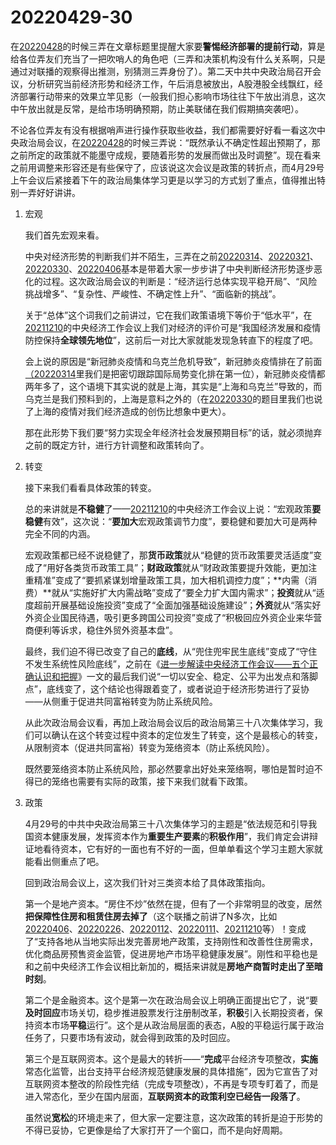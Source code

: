 # 20220429-30

在[20220428](http://mp.weixin.qq.com/s?__biz=MzU4MTg4MTA1Mg==&mid=2247503240&idx=1&sn=fadc0442775aceecb553257e2569978f&chksm=fd42503bca35d92d69563e7afff36aaeb67c714eab46baf3f980dfcae53219515874853b5b9e&scene=21#wechat_redirect)的时候三弄在文章标题里提醒大家要**警惕经济部署的提前行动**，算是给各位弄友们充当了一把吹哨人的角色吧（三弄和决策机构没有什么关系啊，只是通过对联播的观察得出推测，别猜测三弄身份了）。第二天中共中央政治局召开会议，分析研究当前经济形势和经济工作，午后消息被放出，A股港股全线飘红，经济部署行动带来的效果立竿见影（一般我们担心影响市场往往下午放出消息，这次中午放出就是反常，是给市场明确预期，防止美联储在我们假期搞突袭吧）。

不论各位弄友有没有根据哨声进行操作获取些收益，我们都需要好好看一看这次中央政治局会议，在[20220428](http://mp.weixin.qq.com/s?__biz=MzU4MTg4MTA1Mg==&mid=2247503240&idx=1&sn=fadc0442775aceecb553257e2569978f&chksm=fd42503bca35d92d69563e7afff36aaeb67c714eab46baf3f980dfcae53219515874853b5b9e&scene=21#wechat_redirect)的时候三弄说：“既然承认不确定性超出预期了，那之前所定的政策就不能墨守成规，要随着形势的发展而做出及时调整”。现在看来之前用调整来形容还是有些保守了，应该说这次会议是政策的转折点，而4月29号上午会议后紧接着下午的政治局集体学习更是以学习的方式划了重点，值得推出特别一弄好好讲讲。

1. 宏观

   我们首先宏观来看。

   中央对经济形势的判断我们并不陌生，三弄在之前[20220314](http://mp.weixin.qq.com/s?__biz=MzU4MTg4MTA1Mg==&mid=2247502046&idx=1&sn=9980e08d366c19d8ff5a1ba4086c43f4&chksm=fd42556dca35dc7b87c9ef8e1d3c3521f065a7b1a685c71d95d4d5028fdb0990d26fd587f7da&scene=21#wechat_redirect)、[20220321](http://mp.weixin.qq.com/s?__biz=MzU4MTg4MTA1Mg==&mid=2247502246&idx=1&sn=c9db844d326dd36ceb60a816053ae748&chksm=fd425415ca35dd037b9933b15b56323d8fe67e9167be3b4f1e7ccd9301c2e84bcfd369beaf16&scene=21#wechat_redirect)、[20220330](http://mp.weixin.qq.com/s?__biz=MzU4MTg4MTA1Mg==&mid=2247502488&idx=1&sn=de049fc584bb24f83ba8abaa514fc583&chksm=fd42572bca35de3de371012a28eab2e76f6284ecf4b136170ca19c1e84dfc4b8875e50b7369c&scene=21#wechat_redirect)、[20220406](http://mp.weixin.qq.com/s?__biz=MzU4MTg4MTA1Mg==&mid=2247502653&idx=1&sn=4d9f4d88f54b595250fa3ee5a5c3c193&chksm=fd42568eca35df9838efbb3eef879d7ac6ad3a8b51b15621dec3a0d2148b9b0abaa31b71730f&scene=21#wechat_redirect)基本是带着大家一步步讲了中央判断经济形势逐步恶化的过程。这次政治局会议的判断是：“经济运行总体实现平稳开局”、“风险挑战增多”、“复杂性、严峻性、不确定性上升”、“面临新的挑战”。

   关于“总体”这个词我们之前讲过，它在我们政策语境下等价于“低水平”，在[20211210](http://mp.weixin.qq.com/s?__biz=MzU4MTg4MTA1Mg==&mid=2247499981&idx=3&sn=ff15234be7b8e3bbc107cf228053779f&chksm=fd425d7eca35d468c677cb1c1b112c84202628aee06fe01573701056dfc580055969d782e429&scene=21#wechat_redirect)的中央经济工作会议上我们对经济的评价可是“我国经济发展和疫情防控保持**全球领先地位**”，这前后一对比大家就能发现急转直下的程度了吧。

   会上说的原因是“新冠肺炎疫情和乌克兰危机导致”，新冠肺炎疫情排在了前面[（20220314](http://mp.weixin.qq.com/s?__biz=MzU4MTg4MTA1Mg==&mid=2247502046&idx=1&sn=9980e08d366c19d8ff5a1ba4086c43f4&chksm=fd42556dca35dc7b87c9ef8e1d3c3521f065a7b1a685c71d95d4d5028fdb0990d26fd587f7da&scene=21#wechat_redirect)里我们是把密切跟踪国际局势变化排在第一位），新冠肺炎疫情都两年多了，这个语境下其实说的就是上海，其实是“上海和乌克兰”导致的，而乌克兰是我们预料到的，上海是意料之外的（在[20220330](http://mp.weixin.qq.com/s?__biz=MzU4MTg4MTA1Mg==&mid=2247502488&idx=1&sn=de049fc584bb24f83ba8abaa514fc583&chksm=fd42572bca35de3de371012a28eab2e76f6284ecf4b136170ca19c1e84dfc4b8875e50b7369c&scene=21#wechat_redirect)的题目里我们也说了上海的疫情对我们经济造成的创伤比想象中更大）。

   那在此形势下我们要“努力实现全年经济社会发展预期目标”的话，就必须抛弃之前的既定方针，进行方针调整和政策转向了。

2. 转变

   接下来我们看看具体政策的转变。

   总的来讲就是**不稳健**了——[20211210](http://mp.weixin.qq.com/s?__biz=MzU4MTg4MTA1Mg==&mid=2247499981&idx=3&sn=ff15234be7b8e3bbc107cf228053779f&chksm=fd425d7eca35d468c677cb1c1b112c84202628aee06fe01573701056dfc580055969d782e429&scene=21#wechat_redirect)的中央经济工作会议上说：“宏观政策**要稳健**有效”，这次说：“**要加大**宏观政策调节力度”，要稳健和要加大可是两种完全不同的内涵。

   宏观政策都已经不说稳健了，那**货币政策**就从“稳健的货币政策要灵活适度”变成了“用好各类货币政策工具”；**财政政策**就从“财政政策要提升效能，更加注重精准”变成了“要抓紧谋划增量政策工具，加大相机调控力度”；**内需（消费）**就从“实施好扩大内需战略”变成了“要全力扩大国内需求”；**投资**就从“适度超前开展基础设施投资”变成了“全面加强基础设施建设”；**外资**就从“落实好外资企业国民待遇，吸引更多跨国公司投资”变成了“积极回应外资企业来华营商便利等诉求，稳住外贸外资基本盘”。

   最终，我们迫不得已改变了自己的**底线**，从“兜住兜牢民生底线”变成了“守住不发生系统性风险底线”，之前在《[进一步解读中央经济工作会议——五个正确认识和把握](http://mp.weixin.qq.com/s?__biz=MzU4MTg4MTA1Mg==&mid=2247501459&idx=2&sn=3c4c91372c89a007280dbdc93c09b561&chksm=fd425b20ca35d236cfa60ef503641513dc10d30346472c5b805595805e44ee5bdfbba963d41a&scene=21#wechat_redirect)》一文的最后我们说“一切以安全、稳定、公平为出发点和落脚点”，底线变了，这个结论也得跟着变了，或者说迫于经济形势进行了妥协——从侧重于促进共同富裕转变为防止系统风险。

   从此次政治局会议看，再加上政治局会议后的政治局第三十八次集体学习，我们可以确认在这个转变过程中资本的定位发生了转变，这个是最核心的转变，从限制资本（促进共同富裕）转变为笼络资本（防止系统风险）。

   既然要笼络资本防止系统风险，那必然要拿出好处来笼络啊，哪怕是暂时迫不得已的笼络也需要有实际的政策，接下来我们就看下政策。

3. 政策

   4月29号的中共中央政治局第三十八次集体学习的主题是“依法规范和引导我国资本健康发展，发挥资本作为**重要生产要素**的**积极作用**”，我们肯定会讲辩证地看待资本，它有好的一面也有不好的一面，但单单看这个学习主题大家就能看出侧重点了吧。

   回到政治局会议上，这次我们针对三类资本给了具体政策指向。

   第一个是地产资本。“房住不炒”依然在提，但有了一个非常明显的改变，居然**把保障性住房和租赁住房去掉了**（这个联播之前讲了N多次，比如[20220406](http://mp.weixin.qq.com/s?__biz=MzU4MTg4MTA1Mg==&mid=2247502653&idx=1&sn=4d9f4d88f54b595250fa3ee5a5c3c193&chksm=fd42568eca35df9838efbb3eef879d7ac6ad3a8b51b15621dec3a0d2148b9b0abaa31b71730f&scene=21#wechat_redirect)、[20220226](http://mp.weixin.qq.com/s?__biz=MzU4MTg4MTA1Mg==&mid=2247501663&idx=1&sn=98196d5169b628c5d2e0fc795b12dc1b&chksm=fd425aecca35d3fa0cfd84ce65c45204ab09e9bc59f75dc117596289631805e72c724020da16&scene=21#wechat_redirect)、[20220112](http://mp.weixin.qq.com/s?__biz=MzU4MTg4MTA1Mg==&mid=2247500607&idx=1&sn=1675dc3f7412f6996d20caf1d474093f&chksm=fd425e8cca35d79aff689eee7210c4843a522a6fc3a9ba0bf560b7b36a504ba4c6d92bdf2650&scene=21#wechat_redirect)、[20220111](http://mp.weixin.qq.com/s?__biz=MzU4MTg4MTA1Mg==&mid=2247500582&idx=1&sn=ec5f45967bbf1ab19da84a78bbe640bb&chksm=fd425e95ca35d78368c264a7d65137107089966c7aa96e3a76692b72217584d245ea63705c5b&scene=21#wechat_redirect)、[20211210](http://mp.weixin.qq.com/s?__biz=MzU4MTg4MTA1Mg==&mid=2247499981&idx=1&sn=80ec89159aae7897240504168c3ad1b4&chksm=fd425d7eca35d46803309368a1f7f1dd0beabacf5060f1649c367885c3bb274dec6521de435d&scene=21#wechat_redirect)等）！变成了“支持各地从当地实际出发完善房地产政策，支持刚性和改善性住房需求，优化商品房预售资金监管，促进房地产市场平稳健康发展”。刚性和平稳也是和之前中央经济工作会议相比新加的，概括来讲就是**房地产商暂时走出了至暗时刻**。

   第二个是金融资本。这个是第一次在政治局会议上明确正面提出它了，说“要**及时回应**市场关切，稳步推进股票发行注册制改革，**积极**引入长期投资者，保持资本市场**平稳**运行”。这个是从政治局层面的表态，A股的平稳运行属于政治任务了，只要市场有波动，就会得到政策的及时回应。

   第三个是互联网资本。这个是最大的转折——“**完成**平台经济专项整改，**实施**常态化监管，出台支持平台经济规范健康发展的具体措施”，因为它宣告了对互联网资本整改的阶段性完结（完成专项整改），不再是专项专盯着了，而是进入常态化，至少在国内层面，**互联网资本的政策利空已经告一段落了**。

   虽然说**宽松**的环境走来了，但大家一定要注意，这次政策的转折是迫于形势的不得已妥协，它更像是给了大家打开了一个窗口，而不是向好周期。